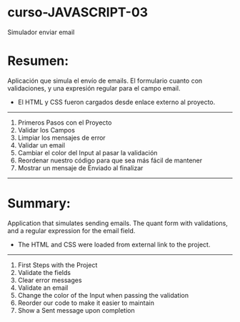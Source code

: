 # curso-JAVASCRIPT-03
Simulador enviar email 

# Resumen:
Aplicación que simula el envío de emails. El formulario cuanto con validaciones, y una expresión regular para
el campo email.

* El HTML y CSS fueron cargados desde enlace externo al proyecto.
---

1. Primeros Pasos con el Proyecto
2. Validar los Campos
3. Limpiar los mensajes de error
4. Validar un email
5. Cambiar el color del Input al pasar la validación
6. Reordenar nuestro código para que sea más fácil de mantener
7. Mostrar un mensaje de Enviado al finalizar

---


# Summary:
Application that simulates sending emails. The quant form with validations, and a regular expression for
the email field.

* The HTML and CSS were loaded from external link to the project.
---

1. First Steps with the Project
2. Validate the fields
3. Clear error messages
4. Validate an email
5. Change the color of the Input when passing the validation
6. Reorder our code to make it easier to maintain
7. Show a Sent message upon completion
